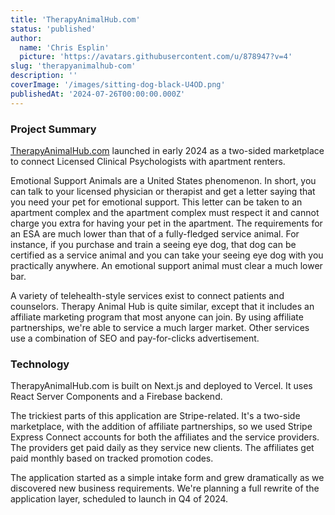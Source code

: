 ```yaml
---
title: 'TherapyAnimalHub.com'
status: 'published'
author:
  name: 'Chris Esplin'
  picture: 'https://avatars.githubusercontent.com/u/878947?v=4'
slug: 'therapyanimalhub-com'
description: ''
coverImage: '/images/sitting-dog-black-U4OD.png'
publishedAt: '2024-07-26T00:00:00.000Z'
---
```


### Project Summary

[TherapyAnimalHub.com](https://www.therapyanimalhub.com) launched in early 2024 as a two-sided marketplace to connect Licensed Clinical Psychologists with apartment renters.

Emotional Support Animals are a United States phenomenon. In short, you can talk to your licensed physician or therapist and get a letter saying that you need your pet for emotional support. This letter can be taken to an apartment complex and the apartment complex must respect it and cannot charge you extra for having your pet in the apartment. The requirements for an ESA are much lower than that of a fully-fledged service animal. For instance, if you purchase and train a seeing eye dog, that dog can be certified as a service animal and you can take your seeing eye dog with you practically anywhere. An emotional support animal must clear a much lower bar.

A variety of telehealth-style services exist to connect patients and counselors. Therapy Animal Hub is quite similar, except that it includes an affiliate marketing program that most anyone can join. By using affiliate partnerships, we're able to service a much larger market. Other services use a combination of SEO and pay-for-clicks advertisement.

### Technology

TherapyAnimalHub.com is built on Next.js and deployed to Vercel. It uses React Server Components and a Firebase backend.

The trickiest parts of this application are Stripe-related. It's a two-side marketplace, with the addition of affiliate partnerships, so we used Stripe Express Connect accounts for both the affiliates and the service providers. The providers get paid daily as they service new clients. The affiliates get paid monthly based on tracked promotion codes.

The application started as a simple intake form and grew dramatically as we discovered new business requirements. We're planning a full rewrite of the application layer, scheduled to launch in Q4 of 2024.
